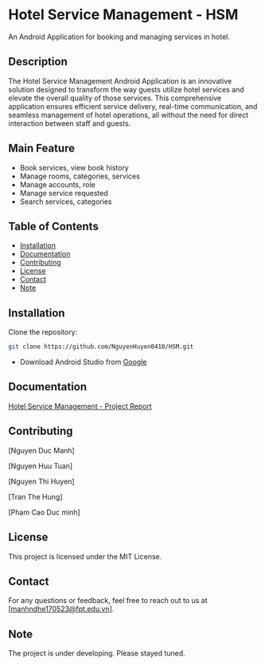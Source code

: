 # Hotel Service Management - HSM
An Android Application for booking and managing services in hotel.
## Description
The Hotel Service Management Android Application is an innovative solution designed to transform the way guests utilize hotel services and elevate the overall quality of those services. This comprehensive application ensures efficient service delivery, real-time communication, and seamless management of hotel operations, all without the need for direct interaction between staff and guests.

## Main Feature
- Book services, view book history
- Manage rooms, categories, services
- Manage accounts, role
- Manage service requested
- Search services, categories

## Table of Contents

- [Installation](#installation)
- [Documentation](#documentation)
- [Contributing](#contributing)
- [License](#license)
- [Contact](#contact)
- [Note](#note)

## Installation
Clone the repository:
```bash
git clone https://github.com/NguyenHuyen0410/HSM.git
```
* Download Android Studio from [Google](https://developer.android.com/studio)


## Documentation
[Hotel Service Management - Project Report](https://docs.google.com/document/d/1R5lropDJHvllklIPJTw7E7A31h7EvJIKmGFfjKpDPIo/edit?usp=sharing)

## Contributing
[Nguyen Duc Manh]

[Nguyen Huu Tuan]

[Nguyen Thi Huyen]

[Tran The Hung]

[Pham Cao Duc minh]


## License
This project is licensed under the MIT License.

## Contact
For any questions or feedback, feel free to reach out to us at [manhndhe170523@fpt.edu.vn].

## Note
The project is under developing. Please stayed tuned.
